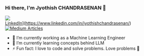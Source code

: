 ### Hi there, I'm Jyothish CHANDRASENAN 👋

![](https://komarev.com/ghpvc/?username=jyothish&color=green)  
[LinkedIn](https://img.shields.io/badge/linkedin-%230077B5.svg?style=for-the-badge&logo=linkedin&logoColor=white)](https://www.linkedin.com/in/jyothishchandrasenan/)&nbsp; [![Medium Articles](https://img.shields.io/badge/medium-%230077B5.svg?style=for-the-badge&logo=medium&logoColor=white)](https://medium.com/@jkcg-tech)

- 🔭 I’m currently working as a Machine Learning Engineer
- 🌱 I’m currently learning concepts behind LLM
- ⚡ Fun fact: I love to code and solve problems. Love problems 💪


